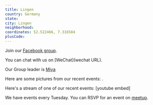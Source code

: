 ```yaml
---
title: Lingen
country: Germany
state: 
city: Lingen
neighborhood: 
coordinates: 52.522466, 7.316584
plusCode:
---
```

Join our [Facebook group](https://www.facebook.com/groups/free.code.camp.lingen).

You can chat with us on [WeChat](wechat URL).

Our Group leader is [Miya](freecodecamp.org/miya)

Here are some pictures from our recent events:
![]().

Here's a stream of one of our recent events:
[youtube embed]

We have events every Tuesday. You can RSVP for an event on [meetup](meetupurl).

